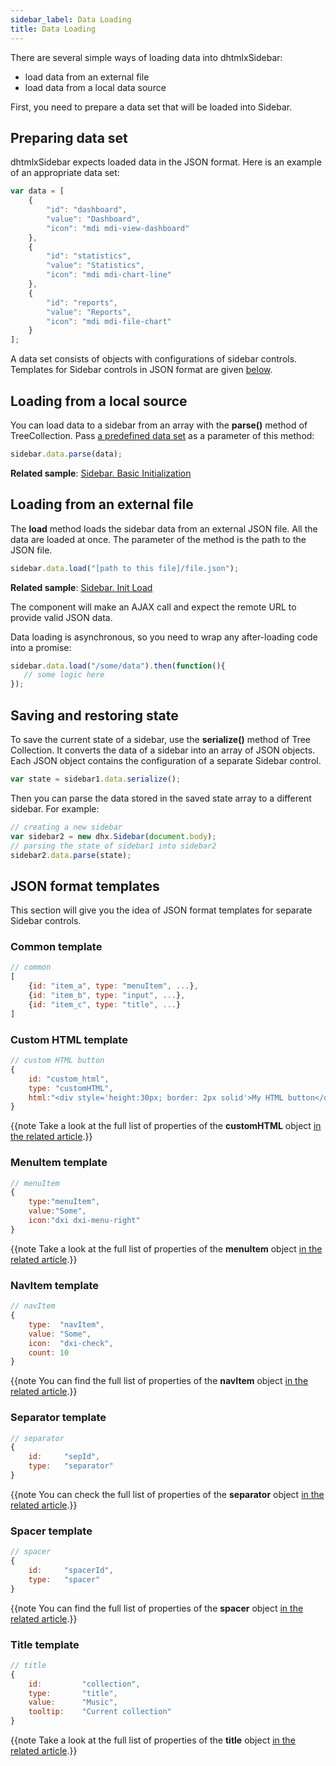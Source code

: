 ```yaml
---
sidebar_label: Data Loading
title: Data Loading
---          
```


There are several simple ways of loading data into dhtmlxSidebar:

- load data from an external file
- load data from a local data source

First, you need to prepare a data set that will be loaded into Sidebar.


Preparing data set
----------------------

dhtmlxSidebar expects loaded data in the JSON format. Here is an example of an appropriate data set:

~~~js
var data = [
    {
        "id": "dashboard",
        "value": "Dashboard",
        "icon": "mdi mdi-view-dashboard"
    },
    {
        "id": "statistics",
        "value": "Statistics",
        "icon": "mdi mdi-chart-line"
    },
    {
        "id": "reports",
        "value": "Reports",
        "icon": "mdi mdi-file-chart"
    }
];
~~~

A data set consists of objects with configurations of sidebar controls. Templates for Sidebar controls in JSON format are given [below](#json-format-templates).

Loading from a local source
-------------------

You can load data to a sidebar from an array with the **parse()** method of TreeCollection. Pass [a predefined data set](#preparing-data-set) as a parameter of this method:

~~~js
sidebar.data.parse(data);
~~~

**Related sample**: [Sidebar. Basic Initialization](https://snippet.dhtmlx.com/x0qpt7pk)

Loading from an external file
------------------

The **load** method loads the sidebar data from an external JSON file. All the data are loaded at once. The parameter of the method is the path to the JSON file.

~~~js
sidebar.data.load("[path to this file]/file.json");
~~~	

**Related sample**: [Sidebar. Init Load](https://snippet.dhtmlx.com/mq4ggjmm)
	
The component will make an AJAX call and expect the remote URL to provide valid JSON data.

Data loading is asynchronous, so you need to wrap any after-loading code into a promise:

~~~js
sidebar.data.load("/some/data").then(function(){
   // some logic here
});
~~~

Saving and restoring state
----------------------------

To save the current state of a sidebar, use the **serialize()** method of Tree Collection. It converts the data of a sidebar into an array of JSON objects. 
Each JSON object contains the configuration of a separate Sidebar control.

~~~js
var state = sidebar1.data.serialize();
~~~

Then you can parse the data stored in the saved state array to a different sidebar. For example:

~~~js
// creating a new sidebar
var sidebar2 = new dhx.Sidebar(document.body);
// parsing the state of sidebar1 into sidebar2
sidebar2.data.parse(state);
~~~

JSON format templates
-----------------

This section will give you the idea of JSON format templates for separate Sidebar controls.

### Common template

~~~js
// common
[
	{id: "item_a", type: "menuItem", ...},
	{id: "item_b", type: "input", ...},
	{id: "item_c", type: "title", ...}
]
~~~

### Custom HTML template

~~~js
// custom HTML button
{
	id: "custom_html",
	type: "customHTML",
    html:"<div style='height:30px; border: 2px solid'>My HTML button</div>"
}
~~~

{{note Take a look at the full list of properties of the **customHTML** object [in the related article](sidebar/api/api_customhtml_properties.md).}}
### MenuItem template

~~~js
// menuItem
{
	type:"menuItem", 
	value:"Some",
    icon:"dxi dxi-menu-right"
}
~~~

{{note Take a look at the full list of properties of the **menuItem** object [in the related article](sidebar/api/api_menuitem_properties.md).}}

### NavItem template

~~~js
// navItem
{
    type:  "navItem", 
    value: "Some",
    icon:  "dxi-check",
    count: 10
}
~~~

{{note You can find the full list of properties of the **navItem** object [in the related article](sidebar/api/api_navitem_properties.md).}}

###  Separator template

~~~js
// separator
{
	id:	 	"sepId",		
	type:   "separator"	 	
}
~~~

{{note You can check the full list of properties of the **separator** object [in the related article](sidebar/api/api_separator_properties.md).}}
### Spacer template

~~~js
// spacer
{
	id:	 	"spacerId",	  	
	type:   "spacer"		
}
~~~

{{note You can find the full list of properties of the **spacer** object [in the related article](sidebar/api/api_spacer_properties.md).}}
### Title template

~~~js
// title
{
	id:		 	"collection",		
	type:	   	"title", 				
	value:	  	"Music",				
	tooltip:	"Current collection"	
}
~~~

{{note Take a look at the full list of properties of the **title** object [in the related article](sidebar/api/api_title_properties.md).}}